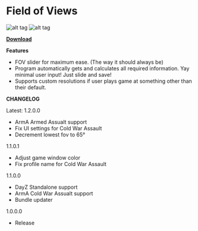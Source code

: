 # Field of Views

![alt tag](http://i.imgur.com/TiOgsy3.png)  ![alt tag](http://i.imgur.com/OrmuCYP.png)


[**Download**](https://github.com/rex706/ArmA-FOV-Changer/releases/download/1.2.0.0/Field.of.Views.rar)

**Features**

* FOV slider for maximum ease. (The way it should always be)
* Program automatically gets and calculates all required information. Yay minimal user input! Just slide and save!
* Supports custom resolutions if user plays game at something other than their default.


**CHANGELOG**

Latest: 1.2.0.0

* ArmA Armed Assualt support
* Fix UI settings for Cold War Assault
* Decrement lowest fov to 65°

1.1.0.1

* Adjust game window color
* Fix profile name for Cold War Assault

1.1.0.0

* DayZ Standalone support
* ArmA Cold War Assualt support
* Bundle updater

1.0.0.0

* Release
